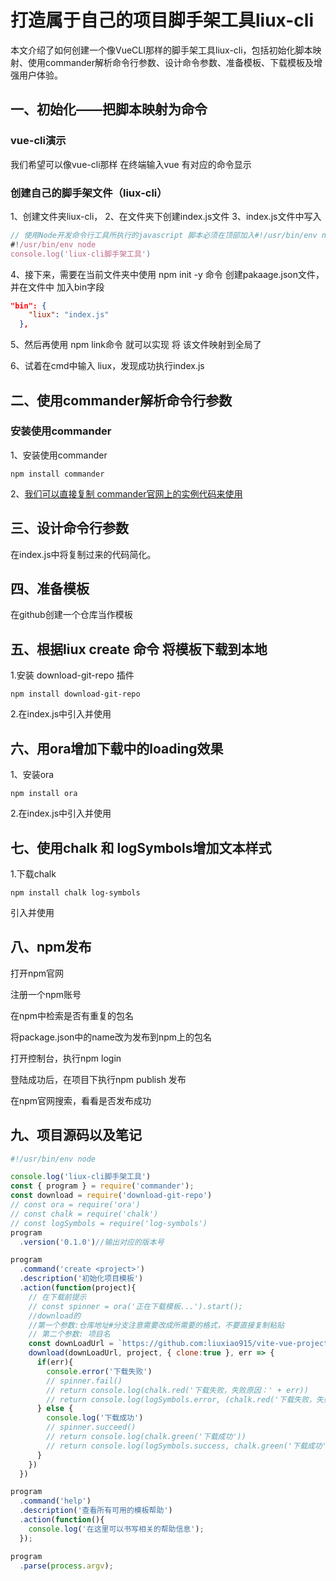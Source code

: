 # 打造属于自己的项目脚手架工具liux-cli

本文介绍了如何创建一个像VueCLI那样的脚手架工具liux-cli，包括初始化脚本映射、使用commander解析命令行参数、设计命令参数、准备模板、下载模板及增强用户体验。

## 一、初始化——把脚本映射为命令

### vue-cli演示

我们希望可以像vue-cli那样 在终端输入vue 有对应的命令显示

### 创建自己的脚手架文件（liux-cli）

1、创建文件夹liux-cli，
2、在文件夹下创建index.js文件
3、index.js文件中写入

```js
// 使用Node开发命令行工具所执行的javascript 脚本必须在顶部加入#!/usr/bin/env node 声明
#!/usr/bin/env node
console.log('liux-cli脚手架工具')
```

4、接下来，需要在当前文件夹中使用 npm init -y 命令 创建pakaage.json文件，并在文件中 加入bin字段

```json
"bin": {
    "liux": "index.js"
  },
```

5、然后再使用 npm link命令 就可以实现 将 该文件映射到全局了

6、试着在cmd中输入 liux，发现成功执行index.js

## 二、使用commander解析命令行参数

<!-- ### vue-cli演示 -->

### 安装使用commander

1、安装使用commander

```git
npm install commander
```

2、[我们可以直接复制 commander官网上的实例代码来使用](https://github.com/tj/commander.js/blob/master/examples/alias.js)

## 三、设计命令行参数

在index.js中将复制过来的代码简化。

## 四、准备模板

在github创建一个仓库当作模板

## 五、根据liux create 命令 将模板下载到本地

1.安装 download-git-repo 插件

```git
npm install download-git-repo
```

2.在index.js中引入并使用

## 六、用ora增加下载中的loading效果

1、安装ora

```git
npm install ora
```

2.在index.js中引入并使用

## 七、使用chalk 和 logSymbols增加文本样式

1.下载chalk

```git
npm install chalk log-symbols
```

引入并使用

## 八、npm发布

打开npm官网

注册一个npm账号

在npm中检索是否有重复的包名

将package.json中的name改为发布到npm上的包名

打开控制台，执行npm login

登陆成功后，在项目下执行npm publish 发布

在npm官网搜索，看看是否发布成功

## 九、项目源码以及笔记

```js
#!/usr/bin/env node

console.log('liux-cli脚手架工具')
const { program } = require('commander');
const download = require('download-git-repo')
// const ora = require('ora')
// const chalk = require('chalk')
// const logSymbols = require('log-symbols')
program
  .version('0.1.0')//输出对应的版本号

program
  .command('create <project>')
  .description('初始化项目模板')
  .action(function(project){
    // 在下载前提示
    // const spinner = ora('正在下载模板...').start();
    //download的
    //第一个参数:仓库地址#分支注意需要改成所需要的格式，不要直接复制粘贴
    // 第二个参数: 项目名
    const downLoadUrl = `https://github.com:liuxiao915/vite-vue-project#master`
    download(downLoadUrl, project, { clone:true }, err => {
      if(err){
        console.error('下载失败')
        // spinner.fail()
        // return console.log(chalk.red('下载失败，失败原因：' + err))
        // return console.log(logSymbols.error, (chalk.red('下载失败，失败原因：' + err)))
      } else {
        console.log('下载成功')
        // spinner.succeed()
        // return console.log(chalk.green('下载成功'))
        // return console.log(logSymbols.success, chalk.green('下载成功'))
      }
    })
  })

program
  .command('help')
  .description('查看所有可用的模板帮助')
  .action(function(){
    console.log('在这里可以书写相关的帮助信息');
  });

program
  .parse(process.argv);
```
